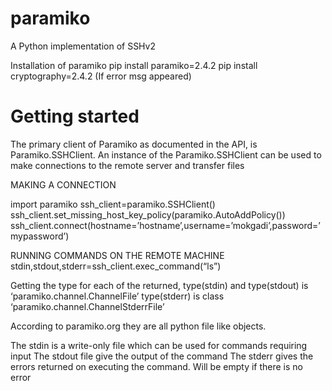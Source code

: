# paramiko
A Python implementation of SSHv2

Installation of paramiko
pip install paramiko=2.4.2
pip install cryptography=2.4.2 (If error msg appeared)

# Getting started

The primary client of Paramiko as documented in the API, is Paramiko.SSHClient. An instance of the Paramiko.SSHClient can be used to make connections to the remote server and transfer files

MAKING A CONNECTION

import paramiko
ssh_client=paramiko.SSHClient()
ssh_client.set_missing_host_key_policy(paramiko.AutoAddPolicy())
ssh_client.connect(hostname=’hostname’,username=’mokgadi’,password=’mypassword’)

RUNNING COMMANDS ON THE REMOTE MACHINE
stdin,stdout,stderr=ssh_client.exec_command(“ls”)

Getting the type for each of the returned,
type(stdin) and type(stdout) is ‘paramiko.channel.ChannelFile’
type(stderr) is class ‘paramiko.channel.ChannelStderrFile’

According to paramiko.org they are all python file like objects.

The stdin is a write-only file which can be used for commands requiring input
The stdout file give the output of the command
The stderr gives the errors returned on executing the command. 
	Will be empty if there is no error
